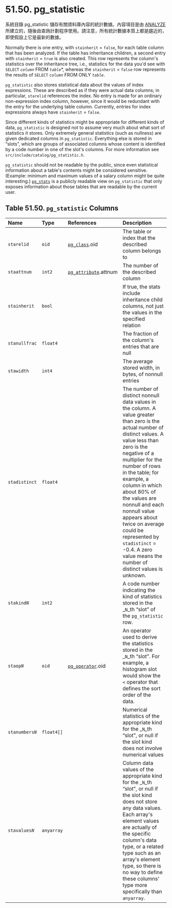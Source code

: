 # 51.50. pg\_statistic

系統目錄 pg\_statistic 儲存有關資料庫內容的統計數據。內容項目是由 [ANALYZE](../../reference/sql-commands/analyze.md) 所建立的，隨後由查詢計劃程序使用。請注意，所有統計數據本質上都是趨近的，即使假設上它是最新的數據。

Normally there is one entry, with `stainherit` = `false`, for each table column that has been analyzed. If the table has inheritance children, a second entry with `stainherit` = `true` is also created. This row represents the column's statistics over the inheritance tree, i.e., statistics for the data you'd see with `SELECT` _`column`_ FROM _`table`_\*, whereas the `stainherit` = `false` row represents the results of `SELECT` _`column`_ FROM ONLY _`table`_.

`pg_statistic` also stores statistical data about the values of index expressions. These are described as if they were actual data columns; in particular, `starelid` references the index. No entry is made for an ordinary non-expression index column, however, since it would be redundant with the entry for the underlying table column. Currently, entries for index expressions always have `stainherit` = `false`.

Since different kinds of statistics might be appropriate for different kinds of data, `pg_statistic` is designed not to assume very much about what sort of statistics it stores. Only extremely general statistics \(such as nullness\) are given dedicated columns in `pg_statistic`. Everything else is stored in “slots”, which are groups of associated columns whose content is identified by a code number in one of the slot's columns. For more information see `src/include/catalog/pg_statistic.h`.

`pg_statistic` should not be readable by the public, since even statistical information about a table's contents might be considered sensitive. \(Example: minimum and maximum values of a salary column might be quite interesting.\) [`pg_stats`](https://www.postgresql.org/docs/10/static/view-pg-stats.html) is a publicly readable view on `pg_statistic` that only exposes information about those tables that are readable by the current user.

## **Table 51.50. `pg_statistic` Columns**

| Name | Type | References | Description |
| :--- | :--- | :--- | :--- |
| `starelid` | `oid` | [`pg_class`](https://www.postgresql.org/docs/10/static/catalog-pg-class.html).oid | The table or index that the described column belongs to |
| `staattnum` | `int2` | [`pg_attribute`](https://www.postgresql.org/docs/10/static/catalog-pg-attribute.html).attnum | The number of the described column |
| `stainherit` | `bool` |  | If true, the stats include inheritance child columns, not just the values in the specified relation |
| `stanullfrac` | `float4` |  | The fraction of the column's entries that are null |
| `stawidth` | `int4` |  | The average stored width, in bytes, of nonnull entries |
| `stadistinct` | `float4` |  | The number of distinct nonnull data values in the column. A value greater than zero is the actual number of distinct values. A value less than zero is the negative of a multiplier for the number of rows in the table; for example, a column in which about 80% of the values are nonnull and each nonnull value appears about twice on average could be represented by `stadistinct` = -0.4. A zero value means the number of distinct values is unknown. |
| `stakind`_`N`_ | `int2` |  | A code number indicating the kind of statistics stored in the \_`N`\_th “slot” of the `pg_statistic` row. |
| `staop`_`N`_ | `oid` | [`pg_operator`](https://www.postgresql.org/docs/10/static/catalog-pg-operator.html).oid | An operator used to derive the statistics stored in the \_`N`\_th “slot”. For example, a histogram slot would show the `<` operator that defines the sort order of the data. |
| `stanumbers`_`N`_ | `float4[]` |  | Numerical statistics of the appropriate kind for the \_`N`\_th “slot”, or null if the slot kind does not involve numerical values |
| `stavalues`_`N`_ | `anyarray` |  | Column data values of the appropriate kind for the \_`N`\_th “slot”, or null if the slot kind does not store any data values. Each array's element values are actually of the specific column's data type, or a related type such as an array's element type, so there is no way to define these columns' type more specifically than `anyarray`. |

